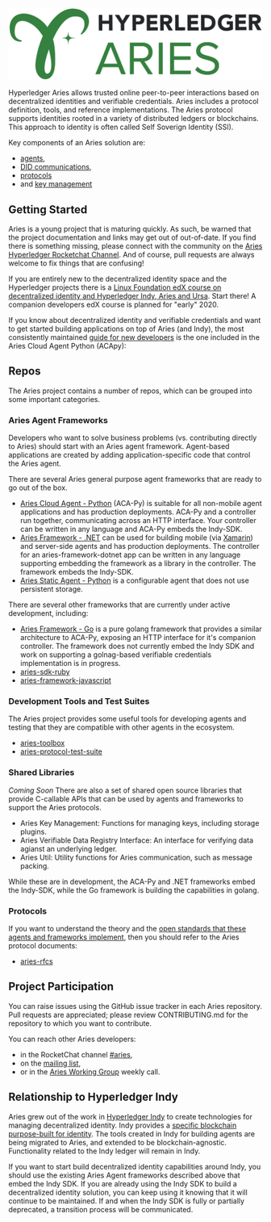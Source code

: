![Hyperledger Aries](collateral/Hyperledger_Aries_Logo_Color.png)

Hyperledger Aries allows trusted online peer-to-peer interactions based on
decentralized identities and verifiable credentials. Aries includes a protocol
definition, tools, and reference implementations. The Aries protocol supports
identities rooted in a variety of distributed ledgers or blockchains. This
approach to identity is often called Self Soverign Identity (SSI).

Key components of an Aries solution are:
* [agents](
https://github.com/hyperledger/aries-rfcs/blob/master/concepts/0004-agents/README.md),
* [DID communications](
https://github.com/hyperledger/aries-rfcs/blob/master/concepts/0005-didcomm/README.md),
* [protocols](
https://github.com/hyperledger/aries-rfcs/blob/master/concepts/0003-protocols/README.md) 
* and [key management](
https://github.com/hyperledger/aries-rfcs/blob/master/concepts/0051-dkms/README.md)

## Getting Started

Aries is a young project that is maturing quickly. As such, be warned that the
project documentation and links may get out of out-of-date. If you find there is
something missing, please connect with the community on the [Aries Hyperledger
Rocketchat Channel](https://chat.hyperledger.org/channel/aries). And of course,
pull requests are always welcome to fix things that are confusing!

If you are entirely new to the decentralized identity space and the Hyperledger
projects there is a [Linux Foundation edX course on decentralized identity and
Hyperledger Indy, Aries and
Ursa](https://www.edx.org/course/identity-in-hyperledger-aries-indy-and-ursa).
Start there! A companion developers edX course is planned for "early" 2020.

If you know about decentralized identity and verifiable credentials and want to
get started building applications on top of Aries (and Indy), the most
consistently maintained [guide for new
developers](https://github.com/hyperledger/aries-cloudagent-python/tree/master/docs/GettingStartedAriesDev)
is the one included in the Aries Cloud Agent Python (ACApy):

## Repos

The Aries project contains a number of repos, which can be grouped into some
important categories.

### Aries Agent Frameworks

Developers who want to solve business problems (vs. contributing directly to Aries) should start with an Aries agent framework. Agent-based applications are created by adding application-specific code that control the Aries agent.

There are several Aries general purpose agent frameworks that are ready to go out of the box.

- [Aries Cloud Agent -
  Python](https://github.com/hyperledger/aries-cloudagent-python) (ACA-Py) is
  suitable for all non-mobile agent applications and has production deployments.
  ACA-Py and a controller run together, communicating across an HTTP interface.
  Your controller can be written in any language and ACA-Py embeds the Indy-SDK.
- [Aries Framework -
  .NET](https://github.com/hyperledger/aries-framework-dotnet) can be used for
  building mobile (via [Xamarin](https://dotnet.microsoft.com/apps/xamarin)) and
  server-side agents and has production deployments. The controller for an
  aries-framework-dotnet app can be written in any language supporting embedding
  the framework as a library in the controller. The framework embeds the
  Indy-SDK.
- [Aries Static Agent -
  Python](https://github.com/hyperledger/aries-staticagent-python) is a
  configurable agent that does not use persistent storage.

There are several other frameworks that are currently under active development, including:

- [Aries Framework - Go](https://github.com/hyperledger/aries-framework-go) is a
  pure golang framework that provides a similar architecture to ACA-Py, exposing
  an HTTP interface for it's companion controller. The framework does not
  currently embed the Indy SDK and work on supporting a golnag-based verifiable credentials implementation is in progress.
- [aries-sdk-ruby](https://github.com/hyperledger/aries-sdk-ruby/blob/master/README.md)
- [aries-framework-javascript](https://github.com/hyperledger/aries-framework-javascript/blob/master/README.md)

### Development Tools and Test Suites

The Aries project provides some useful tools for developing agents and testing
that they are compatible with other agents in the ecosystem.

* [aries-toolbox](https://github.com/hyperledger/aries-toolbox)
* [aries-protocol-test-suite](https://github.com/hyperledger/aries-protocol-test-suite)

### Shared Libraries

*Coming Soon*
There are also a set of shared open source libraries that provide C-callable
APIs that can be used by agents and frameworks to support the Aries protocols.

* Aries Key Management: Functions for managing keys, including storage plugins.
* Aries Verifiable Data Registry Interface: An interface for verifying data
  agianst an underlying ledger.
* Aries Util: Utility functions for Aries communication, such as message
  packing.

While these are in development, the ACA-Py and .NET frameworks embed the Indy-SDK, while the Go framework is building the capabilities in golang.

### Protocols

If you want to understand the theory and the [open standards that these agents
and frameworks
implement](https://github.com/hyperledger/aries-rfcs/blob/master/index.md), then
you should refer to the Aries protocol documents:

* [aries-rfcs](https://github.com/hyperledger/aries-rfcs)

## Project Participation

You can raise issues using the GitHub issue tracker in each Aries repository.
Pull requests are appreciated; please review CONTRIBUTING.md for the repository
to which you want to contribute.

You can reach other Aries developers:
* in the RocketChat channel
  [#aries](https://chat.hyperledger.org/channel/aries),
* on the [mailing list](https://lists.hyperledger.org/g/aries),
* or in the [Aries Working Group](https://wiki.hyperledger.org/display/ARIES/Aries+Working+Group) weekly call.

## Relationship to Hyperledger Indy

Aries grew out of the work in [Hyperledger
Indy](https://github.com/hyperledger/indy-sdk/blob/master/README.md) to create
technologies for managing decentralized identity. Indy provides a [specific
blockchain purpose-built for
identity](https://github.com/hyperledger/indy-node/blob/master/README.md). The
tools created in Indy for building agents are being migrated to Aries, and
extended to be blockchain-agnostic. Functionality related to the Indy ledger
will remain in Indy.

If you want to start build decentralized identity capabilities around Indy, you
should use the existing Aries Agent frameworks described above that embed the
Indy SDK. If you are already using the Indy SDK to build a decentralized
identity solution, you can keep using it knowing that it will continue to be
maintained. If and when the Indy SDK is fully or partially deprecated, a
transition process will be communicated.
